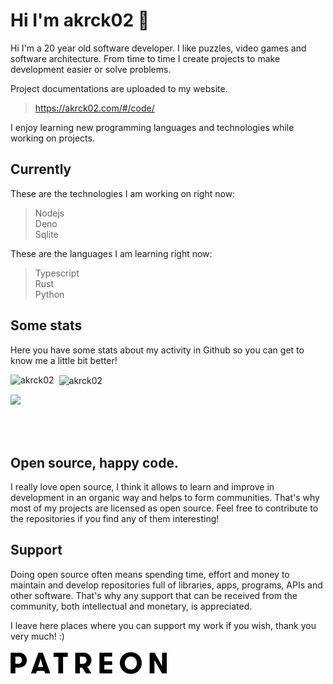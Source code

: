 # Hi I'm akrck02 👋
Hi I'm a 20 year old software developer. I like puzzles, video games and software architecture.
From time to time I create projects to make development easier or solve problems. 

Project documentations are uploaded to my website.

> https://akrck02.com/#/code/

I enjoy learning new programming languages and technologies while working on projects. 

## Currently 
These are the technologies I am working on right now:

> Nodejs
> <br>Deno
> <br>Sqlite

These are the languages I am learning right now:

> Typescript
> <br>Rust
> <br>Python

## Some stats
Here you have some stats about my activity in Github so you can get to know me a little bit better!

<p>
  <img align="left" src="https://readme-stats-olive.vercel.app/api/top-langs?count_private=true&langs_count=100&exclude_repo=AppIgniter&username=akrck02&show_icons=true&locale=en&" alt="akrck02" />
</p>

<p>&nbsp;
  <img align="center" src="https://readme-stats-olive.vercel.app/api?count_private=true&username=akrck02&show_icons=true&locale=en" alt="akrck02" />
</p>
<p>
  <img src='https://github-readme-streak-stats.herokuapp.com/?user=akrck02&'>
</p>
<br><br>

## Open source, happy code.
I really love open source, I think it allows to learn and improve in development in an organic way and helps to form communities.
That's why most of my projects are licensed as open source. Feel free to contribute to the repositories if you find any of them interesting! 

## Support 
Doing open source often means spending time, effort and money to maintain and develop repositories full of libraries, apps, programs, APIs and other software.
That's why any support that can be received from the community, both intellectual and monetary, is appreciated.

I leave here places where you can support my work if you wish, thank you very much! :)
<br><br>
<a href="https://www.patreon.com/akrck02"><img style=" width:250px;" src='patreon.png'></a>
